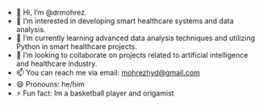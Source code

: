 - 👋 Hi, I’m @drmohrez.
- 👀 I’m interested in developing smart healthcare systems and data analysis.
- 🌱 I’m currently learning advanced data analysis techniques and utilizing Python in smart healthcare projects.
- 💞️ I’m looking to collaborate on projects related to artificial intelligence and healthcare industry.
- 📫 You can reach me via email: mohrezhyd@gmail.com
- 😄 Pronouns: he/him
- ⚡ Fun fact: Im a  basketball player and origamist


<!---
drmohrez/drmohrez is a ✨ special ✨ repository because its `README.md` (this file) appears on your GitHub profile.
You can click the Preview link to take a look at your changes.
--->
